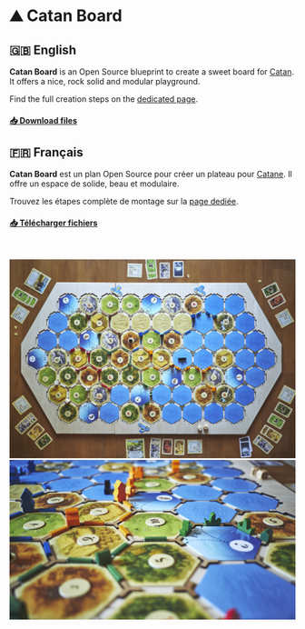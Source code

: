 # ⛰ Catan Board

## 🇬🇧 English

**Catan Board** is an Open Source blueprint to create a sweet board for [Catan](http://www.catan.com/). It offers a nice, rock solid and modular playground.

Find the full creation steps on the [dedicated page](./doc/en.md).

#### [📥 Download files](https://github.com/Yago/catan-board/archive/master.zip)

## 🇫🇷 Français

**Catan Board** est un plan Open Source pour créer un plateau pour [Catane](http://fr.asmodee.com/fr/games/catane/). Il offre un espace de solide, beau et modulaire.

Trouvez les étapes complète de montage sur la [page dediée](./doc/fr.md).

#### [📥 Télécharger fichiers](https://github.com/Yago/catan-board/archive/master.zip)

<br>

![_DSF4060](./images/_DSF4060.jpg)
![_DSF4082](./images/_DSF4082.jpg)


